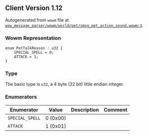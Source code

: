 ## Client Version 1.12

Autogenerated from `wowm` file at [`wow_message_parser/wowm/world/pet/smsg_pet_action_sound.wowm:3`](https://github.com/gtker/wow_messages/tree/main/wow_message_parser/wowm/world/pet/smsg_pet_action_sound.wowm#L3).

### Wowm Representation
```rust,ignore
enum PetTalkReason : u32 {
    SPECIAL_SPELL = 0;
    ATTACK = 1;
}
```
### Type
The basic type is `u32`, a 4 byte (32 bit) little endian integer.
### Enumerators
| Enumerator | Value  | Description | Comment |
| --------- | -------- | ----------- | ------- |
| `SPECIAL_SPELL` | 0 (0x00) |  |  |
| `ATTACK` | 1 (0x01) |  |  |

